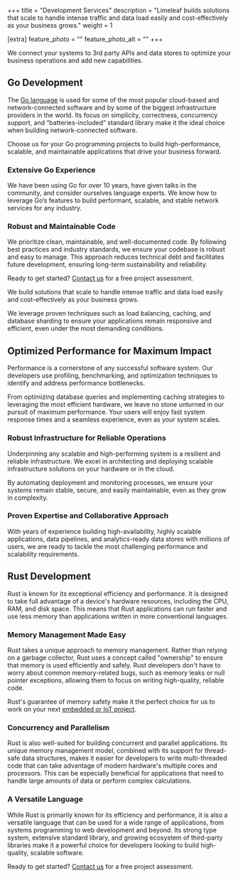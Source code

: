 +++
title = "Development Services"
description = "Limeleaf builds solutions that scale to handle intense traffic and data load easily and cost-effectively as your business grows."
weight = 1

[extra]
feature_photo = ""
feature_photo_alt = ""
+++

We connect your systems to 3rd party APIs and data stores to optimize your business operations and add new capabilities.

<!-- more -->

## Go Development

The [Go language](https://go.dev "Go language website") is used for some of the most popular cloud-based and network-connected software and by some of the biggest infrastructure providers in the world. Its focus on simplicity, correctness, concurrency support, and “batteries-included” standard library make it the ideal choice when building network-connected software. 

Choose us for your Go programming projects to build high-performance, scalable, and maintainable applications that drive your business forward.

### Extensive Go Experience

We have been using Go for over 10 years, have given talks in the community, and consider ourselves language experts. We know how to leverage Go’s features to build performant, scalable, and stable network services for any industry.

### Robust and Maintainable Code

We prioritize clean, maintainable, and well-documented code. By following best practices and industry standards, we ensure your codebase is robust and easy to manage. This approach reduces technical debt and facilitates future development, ensuring long-term sustainability and reliability.

Ready to get started? [Contact us](https://limeleaf.net/contact/ "Contact us") for a free project assessment.

We build solutions that scale to handle intense traffic and data load easily and cost-effectively as your business grows.

We leverage proven techniques such as load balancing, caching, and database sharding to ensure your applications remain responsive and efficient, even under the most demanding conditions.

## Optimized Performance for Maximum Impact

Performance is a cornerstone of any successful software system. Our developers use profiling, benchmarking, and optimization techniques to identify and address performance bottlenecks. 

From optimizing database queries and implementing caching strategies to leveraging the most efficient hardware, we leave no stone unturned in our pursuit of maximum performance. Your users will enjoy fast system response times and a seamless experience, even as your system scales.

### Robust Infrastructure for Reliable Operations

Underpinning any scalable and high-performing system is a resilient and reliable infrastructure. We excel in architecting and deploying scalable infrastructure solutions on your hardware or in the cloud. 

By automating deployment and monitoring processes, we ensure your systems remain stable, secure, and easily maintainable, even as they grow in complexity.

### Proven Expertise and Collaborative Approach

With years of experience building high-availability, highly scalable applications, data pipelines, and analytics-ready data stores with millions of users, we are ready to tackle the most challenging performance and scalability requirements. 

## Rust Development 

Rust is known for its exceptional efficiency and performance. It is designed to take full advantage of a device's hardware resources, including the CPU, RAM, and disk space. This means that Rust applications can run faster and use less memory than applications written in more conventional languages.

### Memory Management Made Easy

Rust takes a unique approach to memory management. Rather than relying on a garbage collector, Rust uses a concept called "ownership" to ensure that memory is used efficiently and safely. Rust developers don't have to worry about common memory-related bugs, such as memory leaks or null pointer exceptions, allowing them to focus on writing high-quality, reliable code.

Rust's guarantee of memory safety make it the perfect choice for us to work on your next [embedded or IoT project](/services/iot-development "IoT development").

### Concurrency and Parallelism

Rust is also well-suited for building concurrent and parallel applications. Its unique memory management model, combined with its support for thread-safe data structures, makes it easier for developers to write multi-threaded code that can take advantage of modern hardware's multiple cores and processors. This can be especially beneficial for applications that need to handle large amounts of data or perform complex calculations.

### A Versatile Language

While Rust is primarily known for its efficiency and performance, it is also a versatile language that can be used for a wide range of applications, from systems programming to web development and beyond. Its strong type system, extensive standard library, and growing ecosystem of third-party libraries make it a powerful choice for developers looking to build high-quality, scalable software.

Ready to get started? [Contact us](https://limeleaf.net/contact/ "Contact us") for a free project assessment.
